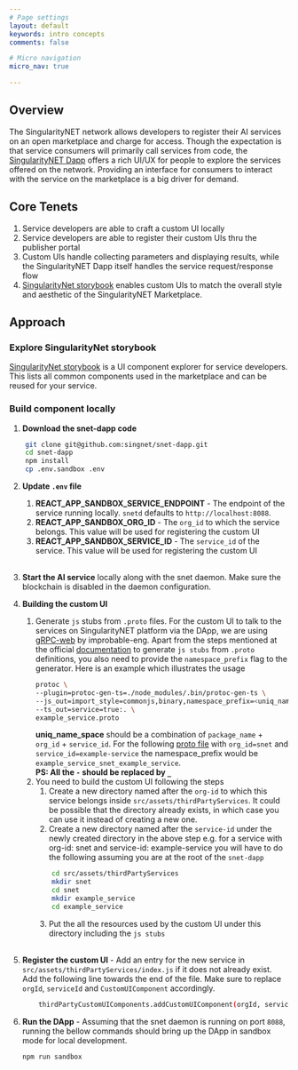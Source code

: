 ```yaml
---
# Page settings
layout: default
keywords: intro concepts
comments: false

# Micro navigation
micro_nav: true

---
```


## Overview

The SingularityNET network allows developers to register their AI services on an open marketplace and charge for access. Though the expectation is that service consumers will primarily call services from code, the <a href="https://beta.singularitynet.io/" target="_bank">SingularityNET Dapp</a> offers a rich UI/UX for people to explore the services offered on the network. 
Providing an interface for consumers to interact with the service on the marketplace is a big driver for demand. 


## Core Tenets

1. Service developers are able to craft a custom UI locally
1. Service developers are able to register their custom UIs thru the publisher portal
1. Custom UIs handle collecting parameters and displaying results, while the SingularityNET Dapp itself handles the service request/response flow
1. <a href="http://custom-ui.singularitynet.io.s3-website-us-east-1.amazonaws.com/?path=/story/alerts-alertbox--live-source" target="_blank">SingularityNet storybook</a> enables custom UIs to match the overall style and aesthetic of the SingularityNET Marketplace. 

## Approach

### Explore SingularityNet storybook
<a href="http://custom-ui.singularitynet.io.s3-website-us-east-1.amazonaws.com/?path=/story/alerts-alertbox--live-source" target="_blank">SingularityNet storybook</a> is a UI component explorer for service developers. This lists all common components used in the marketplace and can be reused for your service.

### Build component locally

1. **Download the snet-dapp code**
```sh
    git clone git@github.com:singnet/snet-dapp.git
    cd snet-dapp
    npm install
    cp .env.sandbox .env
```

2. **Update `.env` file**
    1. **REACT_APP_SANDBOX_SERVICE_ENDPOINT** - The endpoint of the service running locally. `snetd` defaults to `http://localhost:8088`.
    2. **REACT_APP_SANDBOX_ORG_ID** - The `org_id` to which the service belongs. This value will be used for registering the custom UI
    3. **REACT_APP_SANDBOX_SERVICE_ID** - The `service_id` of the service. This value will be used for registering the custom UI
    <br/><br/> 

3. **Start the AI service** locally along with the snet daemon. Make sure the blockchain is disabled in the daemon configuration. 

4. **Building the custom UI**
    1. Generate `js` stubs from `.proto` files. 
        For the custom UI to talk to the services on SingularityNET platform via the DApp, we are using <a href="https://github.com/improbable-eng/grpc-web" target="_blank">gRPC-web</a> by improbable-eng. Apart from the steps mentioned at the official <a href="https://github.com/improbable-eng/grpc-web/blob/master/client/grpc-web/docs/code-generation.md" target="_blank">documentation</a> to generate `js stubs` from `.proto` definitions, you also need to provide the `namespace_prefix` flag to the generator. Here is an example which illustrates the usage
        ```sh
        protoc \
        --plugin=protoc-gen-ts=./node_modules/.bin/protoc-gen-ts \
        --js_out=import_style=commonjs,binary,namespace_prefix=<uniq_name_space>:. \
        --ts_out=service=true:. \
        example_service.proto
        ```
        **uniq_name_space** should be a combination of `package_name` + `org_id` + `service_id`.
For the following <a href="https://github.com/singnet/example-service/blob/master/service/service_spec/example_service.proto" target="_blank">proto file</a> with `org_id=snet` and `service_id=example-service` the namespace_prefix would be `example_service_snet_example_service`. <br />
        **PS: All the `-` should be replaced by `_`**    
    2. You need to build the custom UI following the steps
        1. Create a new directory named after the `org-id` to which this service belongs inside `src/assets/thirdPartyServices`. It could be possible that the directory already exists, in which case you can use it instead of creating a new one.
        2. Create a new directory named after the `service-id` under the newly created directory in the above step e.g. for a service with org-id: snet and service-id: example-service you will have to do the following assuming you are at the root of the `snet-dapp`
        ```sh
            cd src/assets/thirdPartyServices
            mkdir snet
            cd snet
            mkdir example_service
            cd example_service
        ```
        3. Put the all the resources used by the custom UI under this directory including the `js stubs`
    <br/><br/>

5. **Register the custom UI** - Add an entry for the new service in `src/assets/thirdPartyServices/index.js` if it does not already exist. Add the following line towards the end of the file. Make sure to replace `orgId`, `serviceId` and `CustomUIComponent` accordingly. 
    ```sh
        thirdPartyCustomUIComponents.addCustomUIComponent(orgId, serviceId, CustomUIComponent);
    ```

6. **Run the DApp** - Assuming that the snet daemon is running on port `8088`, running the bellow commands should bring up the DApp in sandbox mode for local development.
    ```sh
    npm run sandbox
    ```
